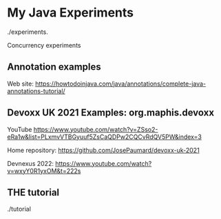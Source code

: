 # My Java Experiments

./experiments.

Concurrency experiments

## Annotation examples

Web site: <https://howtodoinjava.com/java/annotations/complete-java-annotations-tutorial/>

## Devoxx UK 2021 Examples: org.maphis.devoxx

YouTube <https://www.youtube.com/watch?v=ZSso2-eRa1w&list=PLxmvVTBGyuuf5ZsCaQDPw2CQCvRdQV5PW&index=3>

Home repository: <https://github.com/JosePaumard/devoxx-uk-2021>

Devnexus 2022: <https://www.youtube.com/watch?v=wxyY0R1yxOM&t=222s>

## THE tutorial

./tutorial
